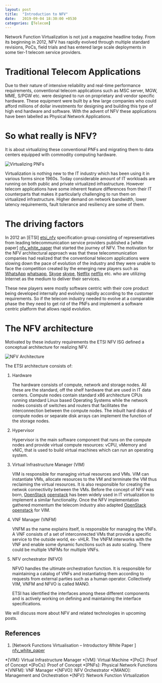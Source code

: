 ```yaml
---
layout: post
title:  "Introduction to NFV"
date:   2019-09-04 18:30:00 +0530
categories: [Telecom]
---
```


Network Function Virtualization is not just a magazine headline today. From its beginning in 2012, NFV has rapidly evolved through multiple standard revisions, PoCs, field trials and has entered large scale deployments in some tier-1 telecom service providers.

# Traditional Telecom Applications
Due to their nature of intensive reliability and real-time performance requirements, conventional telecom applications such as MSC server, MGW, MME, S/PGW etc. were designed to run on proprietary and vendor specific hardware. These equipment were built by a few large companies who could afford millions of dollar investments for designing and building this type of high end hardware and software. With the advent of NFV these applications have been labelled as Physical Network Applications.

# So what really is NFV?
 It is about virtualizing these conventional PNFs and migrating them to data centers equipped with commodity computing hardware. 

![Virtualizing PNFs](/assets/images/virtualizing_pnfs.png)

Virtualization is nothing new to the IT industry which has been using it in various forms since 1960s. Today considerable amount of IT workloads are running on both public and private virtualized infrastructure. However telecom applications have some inherent feature differences from their IT counterparts that makes it particularly challenging to run them on virtualized infrastructure. Higher demand on network bandwidth, lower latency requirements, fault tolerance and resiliency are some of them.

# The driving factors
In 2012 an [ETSI] [etsi_nfv] specification group consisting of representatives from leading telecommunication service providers published a [white paper] [nfv_white_paper] that started the journey of NFV. The motivation for the NFV architectural approach was that these telecommunication companies had realized that the conventional telecom applications were slowing down the pace of evolution of the industry and they were unable to face the competition created by the emerging new players such as [WhatsApp] [whatsapp], [Skype] [skype], [Netflix] [netflix] etc. who are utilizing Internet as the medium to deliver their services. 

These new players were mostly software centric with their core product being developed internally and evolving rapidly according to the customer requirements. So if the telecom industry needed to evolve at a comparable phase the they need to get rid of the PNFs and implement a software centric platform that allows rapid evolution.

# The NFV architecture

Motivated by these industry requirements the ETSI NFV ISG defined a conceptual architecture for realizing NFV.

![NFV Architecture](/assets/images/nfv_architecture.png)

The ETSI architecture consists of:

1. Hardware

   The hardware consists of compute, network and storage nodes. All these are the standard, off the shelf hardware that are used in IT data centers. Compute nodes contain standard x86 architecture CPUs running standard Linux based Operating Systems while the network nodes consists of switches and routers that facilitates the interconnection between the compute nodes. The inbuilt hard disks of compute nodes or separate disk arrays can implement the function of the storage nodes.

2. Hypervisor

   Hypervisor is the main software component that runs on the compute nodes and provide virtual compute resources: vCPU, vMemory and vNIC,  that is used to build virtual machines which can run an operating system.

3. Virtual Infrastructure Manager (VIM)

    VIM is responsible for managing virtual resources and VMs. VIM can instantiate VMs, allocate resources to the VM and terminate the VM thus reclaiming the virtual resources. It is also responsible for creating the netwok connectivity between the VMs. Before the concept of NFV was born, [OpenStack] [openstack] has been widely used in IT virtualization to implement a similar functionality. Once the NFV implementation gathered momentum the telecom industry also adapted [OpenStack] [openstack] for VIM.
	
4. VNF Manager (VNFM)

   VNFM as the name explains itself, is responsible for managing the VNFs. A VNF consists of a set of interconnected VMs that provide a specific service to the outside world, ex- vHLR. The VNFM interworks with the VNF and enable some dynamic functions such as auto scaling. There could be multiple VNFMs for multiple VNFs.
	
5. NFV orchestrator (NFVO)

   NFVO handles the ultimate orchestration function. It is responsible for maintaining a catalog of VNFs and instantiating them according to requests from external parties such as a human operator. Collectively VIM, VNFM and NFVO is called MANO. 

   ETSI has identified the interfaces among these different components and is actively working on defining and maintaining the interface specifications.

We will discuss more about NFV and related technologies in upcoming posts.

## References

1. [Network Functions Virtualisation – Introductory White Paper ] [nfv_white_paper]

[nfv_white_paper]: https://portal.etsi.org/NFV/NFV_White_Paper.pdf
[etsi_nfv]: https://www.etsi.org/technologies/nfv
[whatsapp]: https://www.whatsapp.com
[skype]: https://www.skype.com/en
[netflix]: https://www.netflix.com/
[openstack]: https://www.openstack.org

*[VIM]: Virtual Infrastructure Manager
*[VM]: Virtual Machine
*[PoC]: Proof of Concept
*[PoCs]: Proof of Concept
*[PNFs]: Physical Network Functions
*[VNFM]: VNF Manager
*[NFVO]: NFV Orchestrator
*[MANO]: Management and Orchestration
*[NFV]: Network Function Virtualization